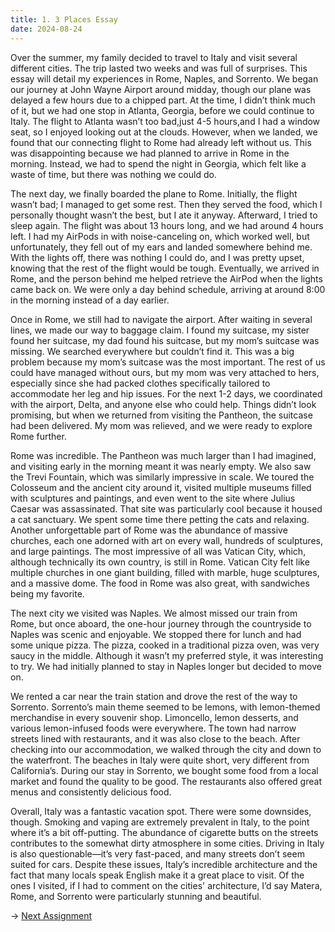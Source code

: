 ```yaml
---
title: 1. 3 Places Essay
date: 2024-08-24
---
```


Over the summer, my family decided to travel to Italy and visit several different cities. The trip lasted two weeks and was full of surprises. This essay will detail my experiences in Rome, Naples, and Sorrento.
We began our journey at John Wayne Airport around midday, though our plane was delayed a few hours due to a chipped part. At the time, I didn’t think much of it, but we had one stop in Atlanta, Georgia, before we could continue to Italy. The flight to Atlanta wasn’t too bad,just 4-5 hours,and I had a window seat, so I enjoyed looking out at the clouds. However, when we landed, we found that our connecting flight to Rome had already left without us. This was disappointing because we had planned to arrive in Rome in the morning. Instead, we had to spend the night in Georgia, which felt like a waste of time, but there was nothing we could do.

The next day, we finally boarded the plane to Rome. Initially, the flight wasn’t bad; I managed to get some rest. Then they served the food, which I personally thought wasn’t the best, but I ate it anyway. Afterward, I tried to sleep again. The flight was about 13 hours long, and we had around 4 hours left. I had my AirPods in with noise-canceling on, which worked well, but unfortunately, they fell out of my ears and landed somewhere behind me. With the lights off, there was nothing I could do, and I was pretty upset, knowing that the rest of the flight would be tough. Eventually, we arrived in Rome, and the person behind me helped retrieve the AirPod when the lights came back on. We were only a day behind schedule, arriving at around 8:00 in the morning instead of a day earlier.

Once in Rome, we still had to navigate the airport. After waiting in several lines, we made our way to baggage claim. I found my suitcase, my sister found her suitcase, my dad found his suitcase, but my mom’s suitcase was missing. We searched everywhere but couldn’t find it. This was a big problem because my mom’s suitcase was the most important. The rest of us could have managed without ours, but my mom was very attached to hers, especially since she had packed clothes specifically tailored to accommodate her leg and hip issues. For the next 1-2 days, we coordinated with the airport, Delta, and anyone else who could help. Things didn’t look promising, but when we returned from visiting the Pantheon, the suitcase had been delivered. My mom was relieved, and we were ready to explore Rome further.

Rome was incredible. The Pantheon was much larger than I had imagined, and visiting early in the morning meant it was nearly empty. We also saw the Trevi Fountain, which was similarly impressive in scale. We toured the Colosseum and the ancient city around it, visited multiple museums filled with sculptures and paintings, and even went to the site where Julius Caesar was assassinated. That site was particularly cool because it housed a cat sanctuary. We spent some time there petting the cats and relaxing. Another unforgettable part of Rome was the abundance of massive churches, each one adorned with art on every wall, hundreds of sculptures, and large paintings. The most impressive of all was Vatican City, which, although technically its own country, is still in Rome. Vatican City felt like multiple churches in one giant building, filled with marble, huge sculptures, and a massive dome. The food in Rome was also great, with sandwiches being my favorite.

The next city we visited was Naples. We almost missed our train from Rome, but once aboard, the one-hour journey through the countryside to Naples was scenic and enjoyable. We stopped there for lunch and had some unique pizza. The pizza, cooked in a traditional pizza oven, was very saucy in the middle. Although it wasn’t my preferred style, it was interesting to try. We had initially planned to stay in Naples longer but decided to move on.

We rented a car near the train station and drove the rest of the way to Sorrento. Sorrento’s main theme seemed to be lemons, with lemon-themed merchandise in every souvenir shop. Limoncello, lemon desserts, and various lemon-infused foods were everywhere. The town had narrow streets lined with restaurants, and it was also close to the beach. After checking into our accommodation, we walked through the city and down to the waterfront. The beaches in Italy were quite short, very different from California’s. During our stay in Sorrento, we bought some food from a local market and found the quality to be good. The restaurants also offered great menus and consistently delicious food.

Overall, Italy was a fantastic vacation spot. There were some downsides, though. Smoking and vaping are extremely prevalent in Italy, to the point where it’s a bit off-putting. The abundance of cigarette butts on the streets contributes to the somewhat dirty atmosphere in some cities. Driving in Italy is also questionable—it’s very fast-paced, and many streets don’t seem suited for cars. Despite these issues, Italy’s incredible architecture and the fact that many locals speak English make it a great place to visit. Of the ones I visited, if I had to comment on the cities' architecture, I’d say Matera, Rome, and Sorrento were particularly stunning and beautiful.



→ [Next Assignment](/assignments/two)
